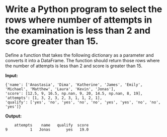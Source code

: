 # Write a Python program to select the rows where number of attempts in the examination is less than 2 and score greater than 15.

Define a function that takes the following dictionary as a parameter and converts it into a DataFrame.
The function should return those rows where the number of attempts is less than 2 and score is greater than 15.
 
**Input:**
    
    {'name': ['Anastasia', 'Dima', 'Katherine', 'James', 'Emily', 'Michael', 'Matthew', 'Laura', 'Kevin', 'Jonas'],
    'score': [12.5, 9, 16.5, np.nan, 9, 20, 14.5, np.nan, 8, 19],
    'attempts': [1, 3, 2, 3, 2, 3, 1, 1, 2, 1],
    'qualify': ['yes', 'no', 'yes', 'no', 'no', 'yes', 'yes', 'no', 'no', 'yes']}


**Output:**
        
        attempts    name   qualify  score
    9          1   Jonas       yes   19.0
